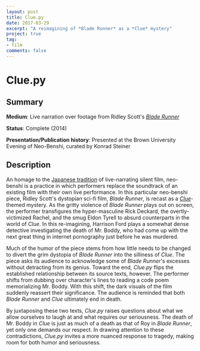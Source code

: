 ```yaml
---
layout: post
title: Clue.py
date: 2017-03-29
excerpt: "A reimagining of *Blade Runner* as a *Clue* mystery"
project: true
tag:
- film
comments: false
---
```


# Clue.py

## Summary
 **Medium**: Live narration over footage from Ridley Scott's [*Blade
 Runner*](http://www.imdb.com/title/tt0083658/)

 **Status**: Complete (2014)

 **Presentation/Publication history**: Presented at the Brown University
 Evening of Neo-Benshi, curated by Konrad Steiner

## Description

An homage to the [Japanese tradition](https://en.wikipedia.org/wiki/Benshi) of
live-narrating silent film, neo-benshi is a practice in which performers
replace the soundtrack of an existing film with their own live performance. In
this particular neo-benshi piece, Ridley Scott's dystopian sci-fi film, *Blade
Runner*, is recast as a [*Clue*](https://en.wikipedia.org/wiki/Cluedo)-themed
mystery. As the gritty violence of *Blade Runner* plays out on screen, the
performer transfigures the hyper-masculine Rick Deckard, the overtly-victimized
Rachel, and the smug Eldon Tyrell to absurd counterparts in the world of
*Clue*. In this re-imagining, Harrison Ford plays a somewhat dense detective
investigating the death of Mr. Boddy, who had come up with the next great thing
in internet pornography just before he was murdered.

Much of the humor of the piece stems from how little needs to be changed to
divert the grim dystopia of *Blade Runner* into the silliness of *Clue*. The
piece asks its audience to acknowledge some of *Blade Runner*'s excesses
without detracting from its genius. Toward the end, *Clue.py* flips the
established relationship between its source texts, however. The performer
shifts from dubbing over character's lines to reading a code poem memorializing
Mr. Boddy. With this shift, the dark visuals of the film suddenly reassert
their significance. The audience is reminded that both *Blade Runner* and
*Clue* ultimately end in death.

By juxtaposing these two texts, *Clue.py* raises questions about what we allow
ourselves to laugh at and what requires our seriousness. The death of Mr.  Boddy
in *Clue* is just as much of a death as that of Roy in *Blade Runner*, yet only
one demands our respect. In drawing attention to these contradictions,
*Clue.py* invites a more nuanced response to tragedy, making room for both
humor and seriousness.
